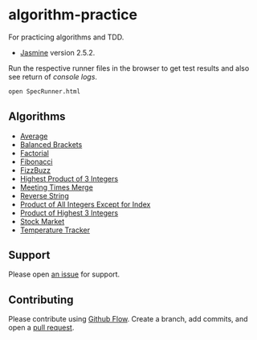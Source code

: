 # algorithm-practice

For practicing algorithms and TDD.

- [Jasmine](https://jasmine.github.io/2.4/introduction.html) version 2.5.2.

Run the respective runner files in the browser to get test results and also see return of *console logs*.

```bash
open SpecRunner.html
```

## Algorithms

* [Average](src/js/average.js)
* [Balanced Brackets](src/js/BalancedBrackets.js)
* [Factorial](src/js/factorial.js)
* [Fibonacci](src/js/fibonacci.js)
* [FizzBuzz](src/js/fizzbuzz.js)
* [Highest Product of 3 Integers](src/js/ProductOf3Ints.js)
* [Meeting Times Merge](src/js/MeetingTimes.js)
* [Reverse String](src/js/reverseString.js)
* [Product of All Integers Except for Index](src/js/ProductOfInts.js)
* [Product of Highest 3 Integers](src/js/Product3Ints.js)
* [Stock Market](src/js/stockMarket.js)
* [Temperature Tracker](src/js/TempTracker.js)

## Support

Please open [an issue](https://github.com/ThuyNT13/algorithm-practice/issues) for support.

## Contributing

Please contribute using [Github Flow](https://guides.github.com/introduction/flow/). Create a branch, add commits, and open a [pull request](https://github.com/ThuyNT13/algorithm-practice/pulls).

